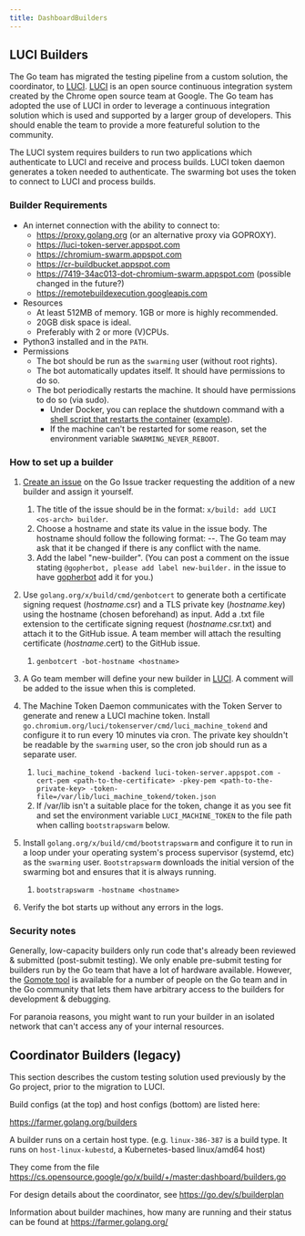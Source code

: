 ```yaml
---
title: DashboardBuilders
---
```


## LUCI Builders

The Go team has migrated the testing pipeline from a custom solution, the coordinator, to [LUCI](https://chromium.googlesource.com/chromium/src/+/master/docs/tour_of_luci_ui.md). [LUCI](https://chromium.googlesource.com/chromium/src/+/master/docs/tour_of_luci_ui.md) is an open source continuous integration system created by the Chrome open source team at Google. The Go team has adopted the use of LUCI in order to leverage a continuous integration solution which is used and supported by a larger group of developers. This should enable the team to provide a more featureful solution to the community.

The LUCI system requires builders to run two applications which authenticate to LUCI and receive and process builds. LUCI token daemon generates a token needed to authenticate. The swarming bot uses the token to connect to LUCI and process builds.

### Builder Requirements

  * An internet connection with the ability to connect to:
    - https://proxy.golang.org (or an alternative proxy via GOPROXY).
    - https://luci-token-server.appspot.com
    - https://chromium-swarm.appspot.com
    - https://cr-buildbucket.appspot.com
    - https://7419-34ac013-dot-chromium-swarm.appspot.com (possible changed in the future?)
    - https://remotebuildexecution.googleapis.com
  * Resources
    - At least 512MB of memory. 1GB or more is highly recommended.
    - 20GB disk space is ideal.
    - Preferably with 2 or more (V)CPUs.
  * Python3 installed and in the `PATH`.
  * Permissions
    - The bot should be run as the `swarming` user (without root rights).
    - The bot automatically updates itself. It should have permissions to do so.
    - The bot periodically restarts the machine. It should have permissions to do so (via sudo).
      - Under Docker, you can replace the shutdown command with a [shell script that restarts the container](https://chromium.googlesource.com/infra/infra/+/main/docker/swarm_docker/README.md#shutting-container-down-from-within) ([example](https://cs.opensource.google/go/x/build/+/master:cmd/buildlet/stage0/run-worker.sh)).
      - If the machine can't be restarted for some reason, set the environment variable `SWARMING_NEVER_REBOOT`.

### How to set up a builder

  1. [Create an issue](https://github.com/golang/go/issues/new?labels=new-builder&title=x%2Fbuild%3A+add+LUCI+%3Cos-arch%3E+builder) on the Go Issue tracker requesting the addition of a new builder and assign it yourself.
     1. The title of the issue should be in the format: `x/build: add LUCI <os-arch> builder`.
     1. Choose a hostname and state its value in the issue body. The hostname should follow the following format: <GOOS>-<GOOARCH>-<GitHub handle of maintainer>. The Go team may ask that it be changed if there is any conflict with the name.
     1. Add the label "new-builder". (You can post a comment on the issue stating `@gopherbot, please add label new-builder.` in the issue to have [gopherbot](/wiki/gopherbot) add it for you.)

  1. Use `golang.org/x/build/cmd/genbotcert` to generate both a certificate signing request (_hostname_.csr) and a TLS private key (_hostname_.key) using the hostname (chosen beforehand) as input. Add a .txt file extension to the certificate signing request (_hostname_.csr.txt) and attach it to the GitHub issue. A team member will attach the resulting certificate (_hostname_.cert) to the GitHub issue.
     1. `genbotcert -bot-hostname <hostname>`

  1. A Go team member will define your new builder in [LUCI](https://chromium.googlesource.com/chromium/src/+/master/docs/tour_of_luci_ui.md). A comment will be added to the issue when this is completed.

  1. The Machine Token Daemon communicates with the Token Server to generate and renew a LUCI machine token. Install `go.chromium.org/luci/tokenserver/cmd/luci_machine_tokend` and configure it to run every 10 minutes via cron. The private key shouldn't be readable by the `swarming` user, so the cron job should run as a separate user.
     1. `luci_machine_tokend -backend luci-token-server.appspot.com -cert-pem <path-to-the-certificate> -pkey-pem <path-to-the-private-key> -token-file=/var/lib/luci_machine_tokend/token.json`
     1. If /var/lib isn't a suitable place for the token, change it as you see fit and set the environment variable `LUCI_MACHINE_TOKEN` to the file path when calling `bootstrapswarm` below.

  1. Install `golang.org/x/build/cmd/bootstrapswarm` and configure it to run in a loop under your operating system's process supervisor (systemd, etc) as the `swarming` user. `Bootstrapswarm` downloads the initial version of the swarming bot and ensures that it is always running.
     1. `bootstrapswarm -hostname <hostname>`

  1. Verify the bot starts up without any errors in the logs.

### Security notes

Generally, low-capacity builders only run code that's already been reviewed & submitted (post-submit testing). We only enable pre-submit testing for builders run by the Go team that have a lot of hardware available. However, the [Gomote tool](/wiki/Gomote) is available for a number of people on the Go team and in the Go community that lets them have arbitrary access to the builders for development & debugging.

For paranoia reasons, you might want to run your builder in an isolated network that can't access any of your internal resources.

## Coordinator Builders (legacy)

This section describes the custom testing solution used previously by the Go project, prior to the migration to LUCI.

Build configs (at the top) and host configs (bottom) are listed here:

https://farmer.golang.org/builders

A builder runs on a certain host type. (e.g. `linux-386-387` is a build type. It runs on `host-linux-kubestd`, a Kubernetes-based linux/amd64 host)

They come from the file https://cs.opensource.google/go/x/build/+/master:dashboard/builders.go

For design details about the coordinator, see https://go.dev/s/builderplan

Information about builder machines, how many are running and their status can be found at https://farmer.golang.org/
